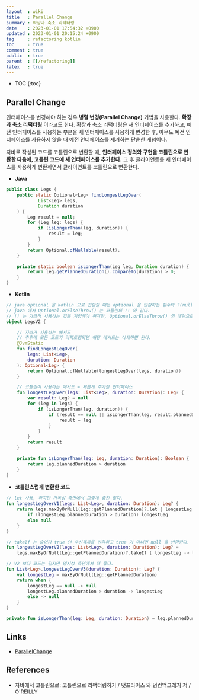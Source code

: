 ```yaml
---
layout  : wiki
title   : Parallel Change
summary : 확장과 축소 리팩터링
date    : 2023-01-01 17:54:32 +0900
updated : 2023-01-01 20:15:24 +0900
tag     : refactoring kotlin
toc     : true
comment : true
public  : true
parent  : [[/refactoring]]
latex   : true
---
```

* TOC
{:toc}

## Parallel Change

인터페이스를 변경해야 하는 경우 __병렬 변경(Parallel Change)__ 기법을 사용한다. __확장과 축소 리팩터링__ 이라고도 한다.
확장과 축소 리팩터링은 새 인터페이스를 추가하고, 예전 인터페이스를 사용하는 부분을 새 인터페이스를 사용하게 변경한 후, 아무도 예전 인터페이스를 사용하지 않을 때 예전 인터페이스를 제거하는 단순한 개념이다.

자바로 작성된 코드를 코틀린으로 변환할 때, __인터페이스 정의와 구현을 코틀린으로 변환한 다음에, 코틀린 코드에 새 인터페이스를 추가한다.__ 그 후 클라이언트를 새 인터페이스를 사용하게 변환하면서 클라이언트를 코틀린으로 변환한다.

- __Java__

```java
public class Legs {
    public static Optional<Leg> findLongestLegOver(
            List<Leg> legs,
            Duration duration
    ) {
        Leg result = null;
        for (Leg leg: legs) {
            if (isLongerThan(leg, duration)) {
                result = leg;
            }
        }
        return Optional.ofNullable(result);
    }

    private static boolean isLongerThan(Leg leg, Duration duration) {
        return leg.getPlannedDuration().compareTo(duration) > 0;
    }
}
```

- __Kotlin__

```kotlin
// java optional 을 kotlin 으로 전환할 때는 optional 을 반환하는 함수와 ?(nullable)을 반환하는 하는 함수 2개가 있어야 한다.
// java 에서 Optional.orElseThrow() 는 코틀린의 !! 와 같다.
// !! 는 가급적 사용하는 것을 지양해야 하지만, Optional.orElseThrow() 의 대안으로는 사용 가능하다.
object LegsV2 {

    // 자바가 사용하는 메서드
    // 추후에 모든 코드가 리팩토링되면 해당 메서드는 삭제하면 된다.
    @JvmStatic
    fun findLongestLegOver(
        legs: List<Leg>,
        duration: Duration
    ): Optional<Leg> {
        return Optional.ofNullable(longestLegOver(legs, duration))
    }

    // 코틀린이 사용하는 메서드 = 새롭게 추가한 인터페이스
    fun longestLegOver(legs: List<Leg>, duration: Duration): Leg? {
        var result: Leg? = null
        for (leg in legs) {
            if (isLongerThan(leg, duration)) {
                if (result == null || isLongerThan(leg, result.plannedDuration)) {
                    result = leg
                }
            }
        }
        return result
    }

    private fun isLongerThan(leg: Leg, duration: Duration): Boolean {
        return leg.plannedDuration > duration
    }
}
```

- __코틀린스럽게 변환한 코드__

```kotlin
// let 사용, 하지만 가독성 측면에서 그렇게 좋진 않다.
fun longestLegOverV1(legs: List<Leg>, duration: Duration): Leg? {
    return legs.maxByOrNull(Leg::getPlannedDuration)?.let { longestLeg ->
        if (longestLeg.plannedDuration > duration) longestLeg
        else null
    }
}

// takeIf 는 술어가 true 면 수신객체를 반환하고 true 가 아니면 null 을 반환한다.
fun longestLegOverV2(legs: List<Leg>, duration: Duration): Leg? =
    legs.maxByOrNull(Leg::getPlannedDuration)?.takeIf { longestLeg -> longestLeg.plannedDuration > duration }

// V2 보다 코드는 길지만 명시성 측면에서 더 좋다.
fun List<Leg>.longestLegOverV3(duration: Duration): Leg? {
    val longestLeg = maxByOrNull(Leg::getPlannedDuration)
    return when {
        longestLeg == null -> null
        longestLeg.plannedDuration > duration -> longestLeg
        else -> null
    }
}

private fun isLongerThan(leg: Leg, duration: Duration) = leg.plannedDuration > duration
```

## Links

- [ParallelChange](https://martinfowler.com/bliki/ParallelChange.html)

## References

- 자바에서 코틀린으로: 코틀린으로 리팩터링하기 / 냇프라이스 와 덩컨맥그레거 저 / O'REILLY